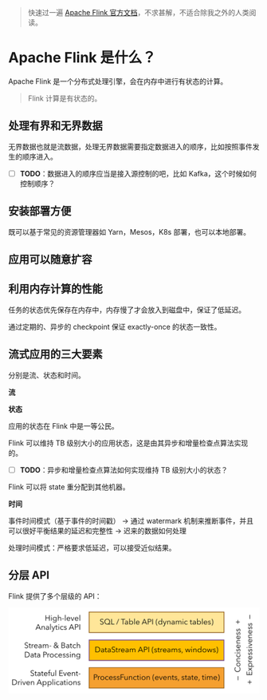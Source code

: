 > 快速过一遍 [Apache Flink 官方文档](https://flink.apache.org/)，不求甚解，不适合除我之外的人类阅读。

# Apache Flink 是什么？
Apache Flink 是一个分布式处理引擎，会在内存中进行有状态的计算。

> Flink 计算是有状态的。

## 处理有界和无界数据
无界数据也就是流数据，处理无界数据需要指定数据进入的顺序，比如按照事件发生的顺序进入。

- [ ] **TODO**：数据进入的顺序应当是接入源控制的吧，比如 Kafka，这个时候如何控制顺序？

## 安装部署方便
既可以基于常见的资源管理器如 Yarn，Mesos，K8s 部署，也可以本地部署。

## 应用可以随意扩容

## 利用内存计算的性能
任务的状态优先保存在内存中，内存慢了才会放入到磁盘中，保证了低延迟。

通过定期的、异步的 checkpoint 保证 exactly-once 的状态一致性。

## 流式应用的三大要素
分别是流、状态和时间。

**流**

**状态**

应用的状态在 Flink 中是一等公民。

Flink 可以维持 TB 级别大小的应用状态，这是由其异步和增量检查点算法实现的。

- [ ] **TODO**：异步和增量检查点算法如何实现维持 TB 级别大小的状态？

Flink 可以将 state 重分配到其他机器。

**时间**

事件时间模式（基于事件的时间戳） -> 通过 watermark 机制来推断事件，并且可以很好平衡结果的延迟和完整性 -> 迟来的数据如何处理

处理时间模式：严格要求低延迟，可以接受近似结果。

## 分层 API
Flink 提供了多个层级的 API：

![](/resource/api-stack.png)
